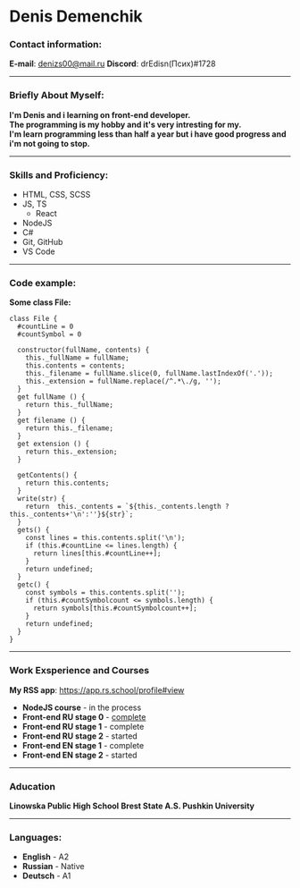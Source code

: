 # Denis Demenchik
### Contact information:

**E-mail**: denizs00@mail.ru
**Discord**: drEdisn(Псих)#1728

*************
### Briefly About Myself:
**I'm Denis and i learning on front-end developer.**    
**The programming is my hobby and it's very intresting for my.**    
**I'm learn programming less than half a year but i have good progress and i'm not going to stop.**
************
### Skills and Proficiency:

- HTML, CSS, SCSS
- JS, TS
    - React
- NodeJS
- C#
- Git, GitHub
- VS Code
*******
### Code example:
**Some class File:**
```
class File {
  #countLine = 0
  #countSymbol = 0

  constructor(fullName, contents) {
    this._fullName = fullName;
    this.contents = contents;
    this._filename = fullName.slice(0, fullName.lastIndexOf('.'));
    this._extension = fullName.replace(/^.*\./g, '');
  }
  get fullName () {
    return this._fullName;
  }
  get filename () {
    return this._filename;
  }
  get extension () {
    return this._extension;
  }

  getContents() {
    return this.contents;
  }
  write(str) {
    return  this._contents = `${this._contents.length ? this._contents+'\n':''}${str}`;
  }
  gets() {
    const lines = this.contents.split('\n');
    if (this.#countLine <= lines.length) {
      return lines[this.#countLine++];
    }
    return undefined;
  }
  getc() {
    const symbols = this.contents.split('');
    if (this.#countSymbolcount <= symbols.length) {
      return symbols[this.#countSymbolcount++];
    }
    return undefined;
  }
}
```
*******
### Work Exsperience and Courses
**My RSS app**: https://app.rs.school/profile#view
- **NodeJS course** - in the process
- **Front-end RU stage 0** - [complete](https://app.rs.school/certificate/gcxphe4o)
- **Front-end RU stage 1** - complete
- **Front-end RU stage 2** - started
- **Front-end EN stage 1** - complete
- **Front-end EN stage 2** - started
*******
### Aducation
**Linowska Public High School**
**Brest State A.S. Pushkin University**
*******
### Languages:
* **English** - A2
* **Russian** - Native
* **Deutsch** - A1

